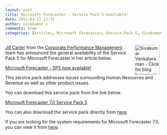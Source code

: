 ```yaml
---
layout: post
title: Microsoft Forecaster - Service Pack 5 Available!
date: 2013-03-27 13:33
author: sivakumar v
comments: true
categories: [Articles, Microsoft Forecaster, Service Pack 5, Sivakumar Venkataraman, SP5, Uncategorized]
---
```

<p style="text-align: left;"><a title="Sivakumar Venkataraman - Click for blog homepage"><img src="https://microsofttpd.github.io/assets/0871.sivav.jpg" alt="Sivakumar Venkataraman - Click for blog homepage" width="80" height="95" align="right" border="0" hspace="10" /></a><a title="Jill Carter" href="http://blogs.msdn.com/216605/ProfileUrlRedirect.ashx" target="_blank">Jill Carter</a> from the <a title="Corporate Performance Management" href="http://blogs.msdn.com/b/dynamicscpm/" target="_blank">Corporate Performance Management</a> team has announced the general availability of the Service Pack 5 for Microsoft Forecaster in her article below.</p>
<p><a title="Microsoft Forecaster - SP5 now available!" href="http://blogs.msdn.com/b/dynamicscpm/archive/2013/03/22/microsoft-forecaster-sp5-now-available.aspx" target="_blank">Microsoft Forecaster - SP5 now available!</a></p>
<p>This service pack addresses issues surrounding Human Resources and Revenue as well as other product issues.</p>
<p>You can download this service pack from the link below.</p>
<p><a title="Microsoft Forecaster 7.0 Service Pack 5" href="https://mbs.microsoft.com/customersource/downloads/servicepacks/MSD_Forecaster7ServicePack5.htm" target="_blank">Microsoft Forecaster 7.0 Service Pack 5</a></p>
<p>You can also download the service pack directly from <a title="here" href="https://mbs2.microsoft.com/fileexchange/?fileID=f1e223be-99bb-4b75-ad1c-c000371a25fd" target="_blank">here</a>.</p>
<p>If you are looking for the system requirements for Microsoft Forecaster 7.0, you can view it from <a title="here" href="http://www.microsoft.com/forecaster/product/systemrequirements.mspx" target="_blank">here</a>.</p>
